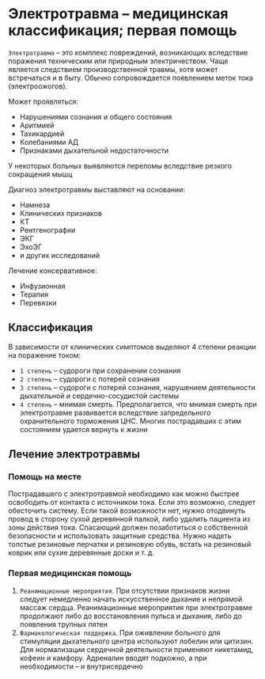# Электротравма – медицинская классификация; первая помощь

`Электротравма` – это комплекс повреждений, возникающих вследствие поражения техническим или природным электричеством. Чаще является следствием производственной травмы, хотя может встречаться и в
быту. Обычно сопровождается появлением меток тока (электроожогов).

Может проявляться:

- Нарушениями сознания и общего состояния
- Аритмией
- Тахикардией
- Колебаниями АД
- Признаками дыхательной недостаточности

У некоторых больных выявляются переломы вследствие резкого сокращения мышц

Диагноз электротравмы выставляют на основании:

- Намнеза
- Клинических признаков
- КТ
- Рентгенографии
- ЭКГ
- ЭхоЭГ
- и других исследований

Лечение консервативное:

- Инфузионная
- Терапия
- Перевязки

## Классификация

В зависимости от клинических симптомов выделяют 4 степени реакции на поражение током:

- `1 степень` – судороги при сохранении сознания
- `2 степень` – судороги с потерей сознания
- `3 степень` – судороги с потерей сознания, нарушением деятельности дыхательной и сердечно-сосудистой системы
- `4 степень` – мнимая смерть. Предполагается, что мнимая смерть при электротравме развивается вследствие запредельного охранительного торможения ЦНС. Многих пострадавших с этим состоянием удается
  вернуть к жизни

## Лечение электротравмы

### Помощь на месте

Пострадавшего с электротравмой необходимо как можно быстрее освободить от контакта с источником тока. Если это возможно, следует обесточить систему. Если такой возможности нет, нужно отодвинуть провод
в сторону сухой деревянной палкой, либо удалить пациента из зоны действия тока. Спасающий должен позаботиться о собственной безопасности и использовать защитные средства. Нужно надеть толстые
резиновые перчатки и резиновую обувь, встать на резиновый коврик или сухие деревянные доски и т. д.

### Первая медицинская помощь

1. `Реанимационные мероприятия`. При отсутствии признаков жизни следует немедленно начать искусственное дыхание и непрямой массаж сердца. Реанимационные мероприятия при электротравме продолжают либо
   до восстановления пульса и дыхания, либо до появления трупных пятен
1. `Фармакологическая поддержка`. При оживлении больного для стимуляции дыхательного центра используют лобелин или цитизин. Для нормализации сердечной деятельности применяют никетамид, кофеин и
   камфору. Адреналин вводят подкожно, а при необходимости – и внутрисердечно

